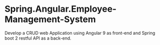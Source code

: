 # Spring.Angular.Employee-Management-System
Develop a CRUD web Application using Angular 9 as front-end and Spring boot 2 restful API as a back-end.
